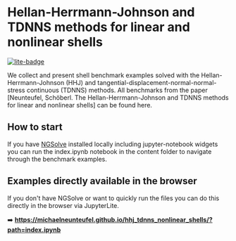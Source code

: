 # Hellan-Herrmann-Johnson and TDNNS methods for linear and nonlinear shells

[![lite-badge](https://jupyterlite.rtfd.io/en/latest/_static/badge.svg)](https://michaelneunteufel.github.io/hhj_tdnns_nonlinear_shells/?path=index.ipynb)

We collect and present shell benchmark examples solved with the Hellan-Herrmann-Johnson (HHJ) and tangential-displacement-normal-normal-stress continuous (TDNNS) methods. All benchmarks from the paper [Neunteufel, Schöberl. The Hellan-Herrmann-Johnson and TDNNS methods for linear and nonlinear shells] can be found here.

## How to start 
If you have [NGSolve](www.ngsolve.org) installed locally including jupyter-notebook widgets you can run the index.ipynb notebook in the content folder to navigate through the benchmark examples.

## Examples directly available in the browser
If you don't have NGSolve or want to quickly run the files you can do this directly in the browser via JupyterLite.

➡️ **https://michaelneunteufel.github.io/hhj_tdnns_nonlinear_shells/?path=index.ipynb**




